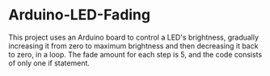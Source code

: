 # Arduino-LED-Fading
This project uses an Arduino board to control a LED's brightness, gradually increasing it from zero to maximum brightness and then decreasing it back to zero, in a loop. The fade amount for each step is 5, and the code consists of only one if statement.
